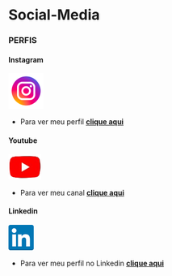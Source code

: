 # Social-Media
### PERFIS ###
#### Instagram ####
![alt text](image-3.png)
 - Para ver meu perfil
**[clique aqui](https://www.instagram.com/lafin_f41/)**

#### Youtube ####
![alt text](Screenshot_1-removebg-preview.png)
 - Para ver meu canal
**[clique aqui](https://www.youtube.com/channel/UCT2mB149-JUjl6dhdnF_i5A)**

#### Linkedin ####
![alt text](linkedin-3.png)
 - Para ver meu perfil no Linkedin
 **[clique aqui](https://www.linkedin.com/in/felipe-lafin-haushahn-3785a2237/)**

